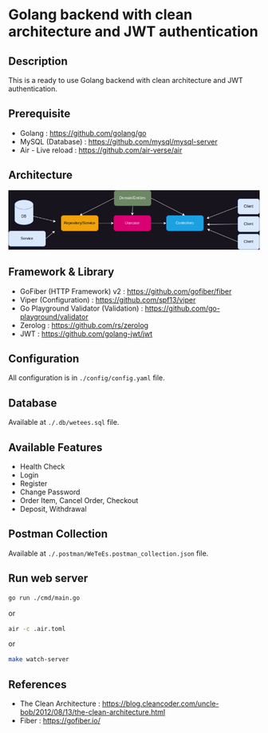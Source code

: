 # Golang backend with clean architecture and JWT authentication

## Description

This is a ready to use Golang backend with clean architecture and JWT authentication.

## Prerequisite

- Golang : https://github.com/golang/go
- MySQL (Database) : https://github.com/mysql/mysql-server
- Air - Live reload : https://github.com/air-verse/air 

## Architecture

![Architecture](./.docs/clean-arch.png)

## Framework & Library

- GoFiber (HTTP Framework) v2 : https://github.com/gofiber/fiber
- Viper (Configuration) : https://github.com/spf13/viper
- Go Playground Validator (Validation) : https://github.com/go-playground/validator
- Zerolog : https://github.com/rs/zerolog
- JWT : https://github.com/golang-jwt/jwt

## Configuration

All configuration is in `./config/config.yaml` file. 

## Database

Available at `./.db/wetees.sql` file. 

## Available Features

- Health Check
- Login
- Register
- Change Password
- Order Item, Cancel Order, Checkout
- Deposit, Withdrawal 

## Postman Collection

Available at `./.postman/WeTeEs.postman_collection.json` file. 

## Run web server

```bash
go run ./cmd/main.go
```

or

```bash
air -c .air.toml
```

or

```bash
make watch-server
```

## References

- The Clean Architecture : https://blog.cleancoder.com/uncle-bob/2012/08/13/the-clean-architecture.html
- Fiber : https://gofiber.io/